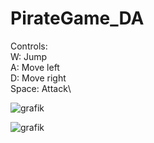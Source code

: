 # PirateGame_DA

Controls:\
  W: Jump\
  A: Move left\
  D: Move right\
  Space: Attack\

![grafik](https://user-images.githubusercontent.com/71259454/218500438-db272c7f-d756-4a06-b9dc-bdb67640e76c.png)

![grafik](https://user-images.githubusercontent.com/71259454/218500619-f0727082-fde8-4f69-91d5-90b7158e3642.png)
